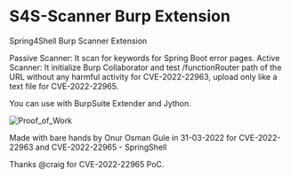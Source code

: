 # S4S-Scanner Burp Extension
Spring4Shell Burp Scanner Extension

Passive Scanner: It scan for keywords for Spring Boot error pages.
Active Scanner: It initialize Burp Collaborator and test /functionRouter path of the URL without any harmful activity for CVE-2022-22963, upload only like a text file for CVE-2022-22965.

You can use with BurpSuite Extender and Jython.

![Proof_of_Work](https://github.com/onurgule/S4S-Scanner/blob/main/ss.png?raw=true)

Made with bare hands by Onur Osman Gule in 31-03-2022 for CVE-2022-22963 and CVE-2022-22965 - SpringShell

Thanks @craig for CVE-2022-22965 PoC.
